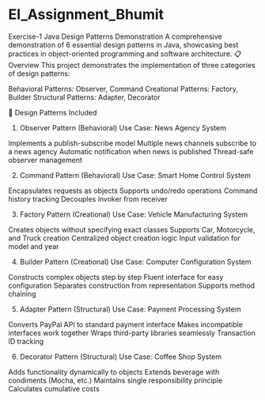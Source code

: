 # EI_Assignment_Bhumit

Exercise-1
Java Design Patterns Demonstration
A comprehensive demonstration of 6 essential design patterns in Java, showcasing best practices in object-oriented programming and software architecture.
📋 Overview
This project demonstrates the implementation of three categories of design patterns:

Behavioral Patterns: Observer, Command
Creational Patterns: Factory, Builder
Structural Patterns: Adapter, Decorator

🎯 Design Patterns Included
1. Observer Pattern (Behavioral)
Use Case: News Agency System

Implements a publish-subscribe model
Multiple news channels subscribe to a news agency
Automatic notification when news is published
Thread-safe observer management

2. Command Pattern (Behavioral)
Use Case: Smart Home Control System

Encapsulates requests as objects
Supports undo/redo operations
Command history tracking
Decouples invoker from receiver

3. Factory Pattern (Creational)
Use Case: Vehicle Manufacturing System

Creates objects without specifying exact classes
Supports Car, Motorcycle, and Truck creation
Centralized object creation logic
Input validation for model and year

4. Builder Pattern (Creational)
Use Case: Computer Configuration System

Constructs complex objects step by step
Fluent interface for easy configuration
Separates construction from representation
Supports method chaining

5. Adapter Pattern (Structural)
Use Case: Payment Processing System

Converts PayPal API to standard payment interface
Makes incompatible interfaces work together
Wraps third-party libraries seamlessly
Transaction ID tracking

6. Decorator Pattern (Structural)
Use Case: Coffee Shop System

Adds functionality dynamically to objects
Extends beverage with condiments (Mocha, etc.)
Maintains single responsibility principle
Calculates cumulative costs
